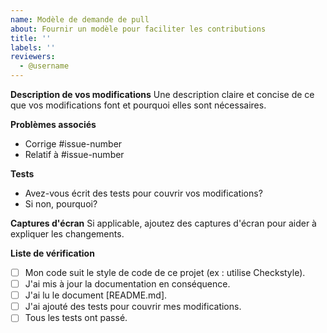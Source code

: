 ```yaml
---
name: Modèle de demande de pull
about: Fournir un modèle pour faciliter les contributions
title: ''
labels: ''
reviewers:
  - @username
---
```


**Description de vos modifications**
Une description claire et concise de ce que vos modifications font et pourquoi elles sont nécessaires.

**Problèmes associés**
- Corrige #issue-number
- Relatif à #issue-number

**Tests**
- Avez-vous écrit des tests pour couvrir vos modifications?
- Si non, pourquoi?

**Captures d'écran**
Si applicable, ajoutez des captures d'écran pour aider à expliquer les changements.

**Liste de vérification**
- [ ] Mon code suit le style de code de ce projet (ex : utilise Checkstyle).
- [ ] J'ai mis à jour la documentation en conséquence.
- [ ] J'ai lu le document [README.md].
- [ ] J'ai ajouté des tests pour couvrir mes modifications.
- [ ] Tous les tests ont passé.

